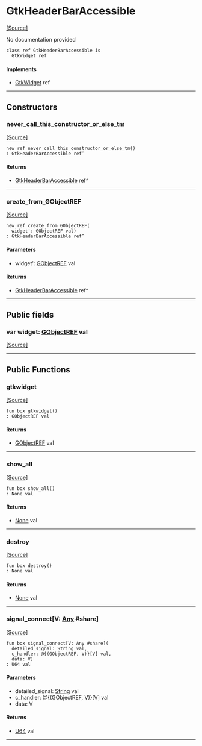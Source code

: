 # GtkHeaderBarAccessible
<span class="source-link">[[Source]](src/gtk3/GtkHeaderBarAccessible.md#L6)</span>

No documentation provided


```pony
class ref GtkHeaderBarAccessible is
  GtkWidget ref
```

#### Implements

* [GtkWidget](gtk3-GtkWidget.md) ref

---

## Constructors

### never_call_this_constructor_or_else_tm
<span class="source-link">[[Source]](src/gtk3/GtkHeaderBarAccessible.md#L13)</span>


```pony
new ref never_call_this_constructor_or_else_tm()
: GtkHeaderBarAccessible ref^
```

#### Returns

* [GtkHeaderBarAccessible](gtk3-GtkHeaderBarAccessible.md) ref^

---

### create_from_GObjectREF
<span class="source-link">[[Source]](src/gtk3/GtkHeaderBarAccessible.md#L16)</span>


```pony
new ref create_from_GObjectREF(
  widget': GObjectREF val)
: GtkHeaderBarAccessible ref^
```
#### Parameters

*   widget': [GObjectREF](gtk3-..-gobject-GObjectREF.md) val

#### Returns

* [GtkHeaderBarAccessible](gtk3-GtkHeaderBarAccessible.md) ref^

---

## Public fields

### var widget: [GObjectREF](gtk3-..-gobject-GObjectREF.md) val
<span class="source-link">[[Source]](src/gtk3/GtkHeaderBarAccessible.md#L10)</span>



---

## Public Functions

### gtkwidget
<span class="source-link">[[Source]](src/gtk3/GtkHeaderBarAccessible.md#L12)</span>


```pony
fun box gtkwidget()
: GObjectREF val
```

#### Returns

* [GObjectREF](gtk3-..-gobject-GObjectREF.md) val

---

### show_all
<span class="source-link">[[Source]](src/gtk3/GtkWidget.md#L4)</span>


```pony
fun box show_all()
: None val
```

#### Returns

* [None](builtin-None.md) val

---

### destroy
<span class="source-link">[[Source]](src/gtk3/GtkWidget.md#L7)</span>


```pony
fun box destroy()
: None val
```

#### Returns

* [None](builtin-None.md) val

---

### signal_connect\[V: [Any](builtin-Any.md) #share\]
<span class="source-link">[[Source]](src/gtk3/GtkWidget.md#L10)</span>


```pony
fun box signal_connect[V: Any #share](
  detailed_signal: String val,
  c_handler: @{(GObjectREF, V)}[V] val,
  data: V)
: U64 val
```
#### Parameters

*   detailed_signal: [String](builtin-String.md) val
*   c_handler: @{(GObjectREF, V)}[V] val
*   data: V

#### Returns

* [U64](builtin-U64.md) val

---

